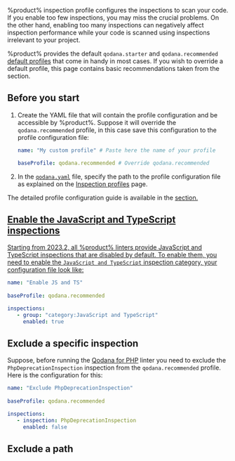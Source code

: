 [//]: # (title: Override a profile)

%product% inspection profile configures the inspections to scan your code. If you enable too few
inspections, you may miss the crucial problems. On the other hand, enabling too many inspections can negatively affect
inspection performance while your code is scanned using inspections irrelevant to your project. 

%product% provides the default `qodana.starter` and `qodana.recommended` 
[default profiles](inspection-profiles.md#Default+profiles) that come in handy in most cases. If you wish to 
override a default profile, this page contains basic recommendations taken from the [](custom-profiles.md) section. 

## Before you start

1. Create the YAML file that will contain the profile configuration and be accessible by %product%. Suppose it will override
the `qodana.recommended` profile, in this case save this configuration to the profile configuration file:

    ```yaml
    name: "My custom profile" # Paste here the name of your profile
    
    baseProfile: qodana.recommended # Override qodana.recommended
    ```

2. In the [`qodana.yaml`](qodana-yaml.md) file, specify the path to the profile configuration file as explained on the 
[Inspection profiles](inspection-profiles.md#Profile+path) page.

<tip>The detailed profile configuration guide is available in the <a href="custom-profiles.md"/> section.</tip>

## Enable the JavaScript and TypeScript inspections

Starting from 2023.2, all %product% linters provide JavaScript and TypeScript inspections that are disabled by default. 
To enable them, you need to enable the `JavaScript and TypeScript` inspection category, your configuration file look like:

```yaml
name: "Enable JS and TS" 
    
baseProfile: qodana.recommended

inspections:
   - group: "category:JavaScript and TypeScript"
     enabled: true
```

## Exclude a specific inspection

Suppose, before running the [Qodana for PHP](qodana-php.md) linter you need to exclude the `PhpDeprecationInspection` 
inspection from the `qodana.recommended` profile. Here is the configuration for this:

```yaml
name: "Exclude PhpDeprecationInspection"
    
baseProfile: qodana.recommended

inspections:
   - inspection: PhpDeprecationInspection
     enabled: false
```

## Exclude a path

<include src="custom-profiles.md" include-id="custom-profiles-exclude-paths"/>

